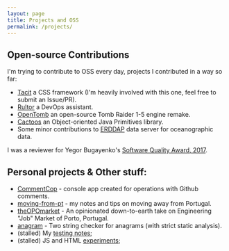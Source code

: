 ```yaml
---
layout: page
title: Projects and OSS
permalink: /projects/
---
```


## Open-source Contributions

I'm trying to contribute to OSS every day, projects I contributed in a way so far:

- [Tacit](https://github.com/yegor256/tacit) a CSS framework (I'm heavily involved with this one, feel free to submit an Issue/PR).
- [Rultor](https://github.com/yegor256/rultor) a DevOps assistant.
- [OpenTomb](https://github.com/opentomb/OpenTomb) an open-source Tomb Raider 1-5 engine remake.
- [Cactoos](https://github.com/yegor256/cactoos) an Object-oriented Java Primitives library.
- Some minor contributions to [ERDDAP](http://coastwatch.pfeg.noaa.gov/erddap/download/changes.html) data server for oceanographic data.

I was a reviewer for Yegor Bugayenko's [Software Quality Award, 2017](http://www.yegor256.com/2016/10/23/award-2017.html).

## Personal projects & Other stuff:

- [CommentCop](https://github.com/filfreire/CommentCop) - console app created for operations with Github comments.
- [moving-from-pt](https://github.com/filfreire/moving-from-pt) - my notes and tips on moving away from Portugal.
- [theOPOmarket](https://github.com/filfreire/theOPOmarket) - An opinionated down-to-earth take on Engineering "Job" Market of Porto, Portugal.
- [anagram](https://github.com/filfreire/anagram) -  Two string checker for anagrams (with strict static analysis).
- (stalled) My [testing notes](https://github.com/filfreire/testing/blob/master/README.md);
- (stalled) JS and HTML [experiments](https://github.com/dembros/tileMe);
